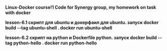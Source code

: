 <b>Linux-Docker course!1<b>
Code for Synergy group, my homework on task with docker

lesson-6.1 скрипт для ubuntu и докерфаил для ubuntu. запуск docker build --tag ubuntu-shell . docker run ubuntu-shell

lesson-6.2 скрипт на python и Dockerfile python. запуск docker build --tag python-hello . docker run python-hello
